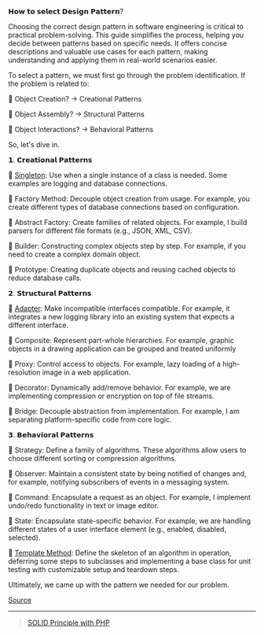 𝗛𝗼𝘄 𝘁𝗼 𝘀𝗲𝗹𝗲𝗰𝘁 𝗗𝗲𝘀𝗶𝗴𝗻 𝗣𝗮𝘁𝘁𝗲𝗿𝗻?

Choosing the correct design pattern in software engineering is critical to practical problem-solving. This guide simplifies the process, helping you decide between patterns based on specific needs. It offers concise descriptions and valuable use cases for each pattern, making understanding and applying them in real-world scenarios easier. 

To select a pattern, we must first go through the problem identification. If the problem is related to:

 🔸 Object Creation? → Creational Patterns

 🔸 Object Assembly? → Structural Patterns

 🔸 Object Interactions? → Behavioral Patterns

So, let's dive in.

𝟭. 𝗖𝗿𝗲𝗮𝘁𝗶𝗼𝗻𝗮𝗹 𝗣𝗮𝘁𝘁𝗲𝗿𝗻𝘀

 🔹 [Singleton](./singleton/adapter.md): Use when a single instance of a class is needed. Some examples are logging and database connections. 

 🔹 Factory Method: Decouple object creation from usage. For example, you create different types of database connections based on configuration.

 🔹 Abstract Factory: Create families of related objects. For example, I build parsers for different file formats (e.g., JSON, XML, CSV).

 🔹 Builder: Constructing complex objects step by step. For example, if you need to create a complex domain object.

 🔹 Prototype: Creating duplicate objects and reusing cached objects to reduce database calls.

𝟮. 𝗦𝘁𝗿𝘂𝗰𝘁𝘂𝗿𝗮𝗹 𝗣𝗮𝘁𝘁𝗲𝗿𝗻𝘀

 🔹 [Adapter]((./adapter/adapter.md)): Make incompatible interfaces compatible. For example, it integrates a new logging library into an existing system that expects a different interface.

 🔹 Composite: Represent part-whole hierarchies. For example, graphic objects in a drawing application can be grouped and treated uniformly

 🔹 Proxy: Control access to objects. For example, lazy loading of a high-resolution image in a web application.

 🔹 Decorator: Dynamically add/remove behavior. For example, we are implementing compression or encryption on top of file streams.

 🔹 Bridge: Decouple abstraction from implementation. For example, I am separating platform-specific code from core logic.

𝟯. 𝗕𝗲𝗵𝗮𝘃𝗶𝗼𝗿𝗮𝗹 𝗣𝗮𝘁𝘁𝗲𝗿𝗻𝘀

 🔹 Strategy: Define a family of algorithms. These algorithms allow users to choose different sorting or compression algorithms.

 🔹 Observer: Maintain a consistent state by being notified of changes and, for example, notifying subscribers of events in a messaging system.

 🔹 Command: Encapsulate a request as an object. For example, I implement undo/redo functionality in text or image editor.

 🔹 State: Encapsulate state-specific behavior. For example, we are handling different states of a user interface element (e.g., enabled, disabled, selected).

 🔹 [Template Method]((./template_method/template_method.md)): Define the skeleton of an algorithm in operation, deferring some steps to subclasses and implementing a base class for unit testing with customizable setup and teardown steps.

Ultimately, we came up with the pattern we needed for our problem. 

[Source](https://www.linkedin.com/posts/milanmilanovic_technology-softwareengineering-programming-activity-7256934040459468800-X_7R?utm_source=share&utm_medium=member_desktop) 

------------

> [SOLID Principle with PHP](./solid/readme.md)

